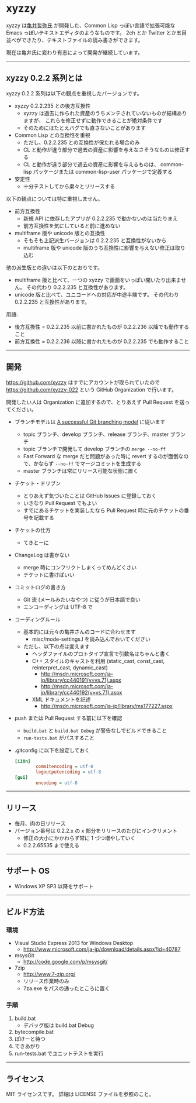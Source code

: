 ﻿# xyzzy

xyzzy は[亀井哲弥氏](http://www.jsdlab.co.jp/~kamei/) が開発した、Common Lisp っぽい言語で拡張可能な
Emacs っぽいテキストエディタのようなものです。
2ch とか Twitter とか五目並べができたり、テキストファイルの読み書きができます。

現在は亀井氏に変わり有志によって開発が継続しています。


----

## xyzzy 0.2.2 系列とは

xyzzy 0.2.2 系列は以下の観点を重視したバージョンです。

  * xyzzy 0.2.2.235 との後方互換性
    * xyzzy は過去に作られた資産のうちメンテされていないものが結構ありますが、
      これらを修正せずに動作できることが絶対条件です
    * そのためにはたとえバグでも直さないことがあります
  * Common Lisp との互換性を重視
    * ただし、0.2.2.235 との互換性が保たれる場合のみ
    * CL と動作が違う部分で過去の資産に影響を与えなさそうなものは修正する
    * CL と動作が違う部分で過去の資産に影響を与えるものは、
      common-lisp パッケージまたは common-lisp-user パッケージで定義する
  * 安定性
    * 十分テストしてから粛々とリリースする

以下の観点については特に重視しません。

  * 前方互換性
    * 新規 API に依存したアプリが 0.2.2.235 で動かないのは当たりまえ
    * 前方互換性を気にしていると前に進めない
  * multiframe 版や unicode 版との互換性
    * そもそも上記派生バージョンは 0.2.2.235 と互換性がないから
    * multiframe 版や unicode 版のうち互換性に影響を与えない修正は取り込む

他の派生版との違いは以下のとおりです。

  * multiframe 版と比べて、一つの xyzzy で画面をいっぱい開いたり出来ません。
    その代わり 0.2.2.235 と互換性があります。
  * unicode 版と比べて、ユニコードへの対応が中途半端です。
    その代わり 0.2.2.235 と互換性があります。

用語:

  * 後方互換性 = 0.2.2.235 以前に書かれたものが 0.2.2.236 以降でも動作すること
  * 前方互換性 = 0.2.2.236 以降に書かれたものが 0.2.2.235 でも動作すること


----

## 開発

https://github.com/xyzzy はすでにアカウントが取られていたので https://github.com/xyzzy-022
という GitHub Organization で行います。

開発したい人は Organization に追加するので、とりあえず Pull Request を送ってください。

  * ブランチモデルは [A successful Git branching model] に従います
    * topic ブランチ、develop ブランチ、release ブランチ、master ブランチ
    * topic ブランチで開発して develop ブランチの `merge --no-ff`
    * Fast Forward な merge だと問題があった時に revert するのが面倒なので、かならず `--no-ff` でマージコミットを生成する
    * master ブランチは常にリリース可能な状態に置く
  * チケット・ドリブン
    * とりあえず気づいたことは GitHub Issues に登録しておく
    * いきなり Pull Request でもよい
    * すでにあるチケットを実装したなら Pull Request 時に元のチケットの番号を記載する
  * チケットの仕方
    * てきとーに
  * ChangeLog は書かない
    * merge 時にコンフリクトしまくってめんどくさい
    * チケットに書けばいい
  * コミットログの書き方
    * Git 流 (メールみたいなやつ) に従うが日本語で良い
    * エンコーディングは UTF-8 で
  * コーディングルール
    * 基本的には元々の亀井さんのコードに合わせます
      * misc/mode-settings.l を読み込んでおいてください
    * ただし、以下の点は変えます
      * ヘッダファイルのプロトタイプ宣言で引数名はちゃんと書く
      * C++ スタイルのキャストを利用 (static_cast, const_cast, reinterpret_cast, dynamic_cast)
        * <http://msdn.microsoft.com/ja-jp/library/cc440191(v=vs.71).aspx>
        * <http://msdn.microsoft.com/ja-jp/library/cc440192(v=vs.71).aspx>
      * XML ドキュメントを記述
        * <http://msdn.microsoft.com/ja-jp/library/ms177227.aspx>
  * push または Pull Request する前に以下を確認
    * `build.bat` と `build.bat Debug` が警告なしでビルドできること
    * `run-tests.bat` がパスすること
  * .gitconfig に以下を設定しておく

    ```ini
    [i18n]
            commitencoding = utf-8
            logoutputencoding = utf-8
    [gui]
            encoding = utf-8
    ```

  [A successful Git branching model]: http://keijinsonyaban.blogspot.com/2010/10/successful-git-branching-model.html

----

## リリース

  * 毎月、肉の日リリース
  * バージョン番号は 0.2.2.x の x 部分をリリースのたびにインクリメント
    * 修正の大小にかかわらず常に 1 づつ増やしていく
    * 0.2.2.65535 まで使える


----

## サポート OS

  * Windows XP SP3 以降をサポート


----

## ビルド方法

### 環境

  * Visual Studio Express 2013 for Windows Desktop
    * <http://www.microsoft.com/ja-jp/download/details.aspx?id=40787>
  * msysGit
    * <http://code.google.com/p/msysgit/>
  * 7zip
    * <http://www.7-zip.org/>
    * リリース作業時のみ
    * 7za.exe をパスの通ったところに置く

### 手順

 1. build.bat
    * デバッグ版は build.bat Debug
 2. bytecompile.bat
 3. ぽけーと待つ
 4. できあがり
 5. run-tests.bat でユニットテストを実行

----

## ライセンス

MIT ライセンスです。
詳細は LICENSE ファイルを参照のこと。
